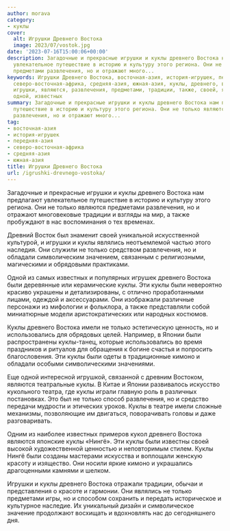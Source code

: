 ```yaml
---
author: morava
category:
- куклы
cover:
  alt: Игрушки Древнего Востока
  image: 2023/07/vostok.jpg
date: '2023-07-16T15:00:06+00:00'
description: Загадочные и прекрасные игрушки и куклы древнего Востока нам предлагают
  увлекательное путешествие в историю и культуру этого региона. Они не только являются
  предметами развлечения, но и отражают много...
keywords: Игрушки Древнего Востока, восточная-азия, история-игрушек, передняя-азия,
  северо-восточная-африка, средняя-азия, южная-азия, куклы, древнего, востока, только,
  игрушки, являются, развлечения, предметами, традиции, также, своей, являлись, обладали,
  одной, известных
summary: Загадочные и прекрасные игрушки и куклы древнего Востока нам предлагают увлекательное
  путешествие в историю и культуру этого региона. Они не только являются предметами
  развлечения, но и отражают много...
tag:
- восточная-азия
- история-игрушек
- передняя-азия
- северо-восточная-африка
- средняя-азия
- южная-азия
title: Игрушки Древнего Востока
url: /igrushki-drevnego-vostoka/
---
```


Загадочные и прекрасные игрушки и куклы древнего Востока нам предлагают увлекательное путешествие в историю и культуру этого региона. Они не только являются предметами развлечения, но и отражают многовековые традиции и взгляды на мир, а также пробуждают в нас воспоминания о тех временах.

Древний Восток был знаменит своей уникальной искусственной культурой, и игрушки и куклы являлись неотъемлемой частью этого наследия. Они служили не только средством развлечения, но и обладали символическим значением, связанным с религиозными, магическими и обрядовыми практиками.

Одной из самых известных и популярных игрушек древнего Востока были деревянные или керамические куклы. Эти куклы были невероятно красиво украшены и детализированы, с отлично проработанными лицами, одеждой и аксессуарами. Они изображали различные персонажи из мифологии и фольклора, а также представляли собой миниатюрные модели аристократических или народных костюмов.

Куклы древнего Востока имели не только эстетическую ценность, но и использовались для обрядовых целей. Например, в Японии были распространены куклы-танец, которые использовались во время праздников и ритуалов для обращения к богине счастья и попросить благословения. Эти куклы были одеты в традиционные кимоно и обладали особыми символическими значениями.

Еще одной интересной игрушкой, связанной с древним Востоком, являются театральные куклы. В Китае и Японии развивалось искусство кукольного театра, где куклы играли главную роль в различных постановках. Это был не только способ развлечения, но и средство передачи мудрости и этических уроков. Куклы в театре имели сложные механизмы, позволяющие им двигаться, поворачивать головы и даже разговаривать.

Одним из наиболее известных примеров кукол древнего Востока являются японские куклы «Нингё». Эти куклы были известны своей высокой художественной ценностью и неповторимым стилем. Куклы Нингё были созданы мастерами искусства и воплощали женскую красоту и изящество. Они носили яркие кимоно и украшались драгоценными камнями и шелком.

Игрушки и куклы древнего Востока отражали традиции, обычаи и представления о красоте и гармонии. Они являлись не только предметами игры, но и способом сохранить и передать историческое и культурное наследие. Их уникальный дизайн и символическое значение продолжают восхищать и вдохновлять нас до сегодняшнего дня.